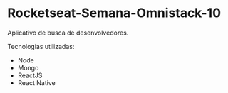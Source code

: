 # Rocketseat-Semana-Omnistack-10

Aplicativo de busca de desenvolvedores.

Tecnologias utilizadas:
- Node
- Mongo
- ReactJS
- React Native
